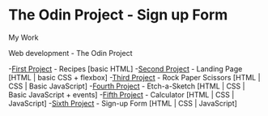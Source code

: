 # The Odin Project - Sign up Form

My Work

Web development - The Odin Project

-[First Project](https://github.com/RexHolliday/odin-recipes) - Recipes [basic HTML]
-[Second Project](https://github.com/RexHolliday/LandingPage) - Landing Page [HTML | basic CSS + flexbox]
-[Third Project](https://github.com/RexHolliday/rock-paper-scissors) - Rock Paper Scissors [HTML | CSS | Basic JavaScript]
-[Fourth Project](https://github.com/RexHolliday/Etch-A-Sketch) - Etch-a-Sketch [HTML | CSS | Basic JavaScript + events]
-[Fifth Project](https://github.com/RexHolliday/calculator) - Calculator [HTML | CSS | JavaScript]
-[Sixth Project](https://github.com/RexHolliday/Sign-up-Form) - Sign-up Form [HTML | CSS | JavaScript]
